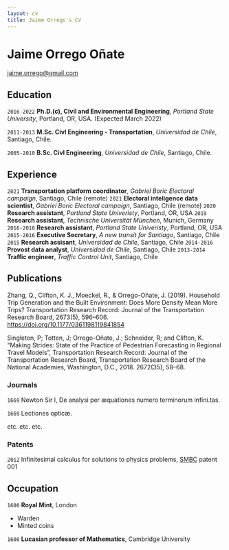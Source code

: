 ```yaml
---
layout: cv
title: Jaime Orrego's CV
---
```

# Jaime Orrego Oñate


<div id="webaddress">
<a href="jaime.orrego@gmail.com">jaime.orrego@gmail.com</a>
</div>

## Education

`2016-2022`
**Ph.D.(c), Civil and Environmental Engineering**, *Portland State University*, Portland, OR, USA. (Expected March 2022)

`2011-2013`
**M.Sc. Civl Engineering - Transportation**, *Universidad de Chile*, Santiago, Chile.

`2005-2010`
**B.Sc. Civl Engineering**, *Universidad de Chile*, Santiago, Chile.

## Experience

`2021`
**Transportation platform coordinator**, *Gabriel Boric Electoral campaign*, Santiago, Chile (remote)
`2021`
**Electoral inteligence data scientist**, *Gabriel Boric Electoral campaign*, Santiago, Chile (remote)
`2020`
**Research assistant**, *Portland State Univeristy*, Portland, OR, USA
`2019`
**Research assistant**, *Technische Universität München*, Munich, Germany
`2016-2018`
**Research assistant**, *Portland State Univeristy*, Portland, OR, USA
`2015-2016`
**Executive Secretary**, *A new transit for Santiago*, Santiago, Chile
`2015`
**Research assisant**, *Universidad de Chile*, Santiago, Chile
`2014-2016`
**Provost data analyst**, *Universidad de Chile*, Santiago, Chile
`2013-2014`
**Traffic engineer**, *Traffic Control Unit*, Santiago, Chile

## Publications

Zhang, Q., Clifton, K. J., Moeckel, R., & Orrego-Oñate, J. (2019). Household Trip Generation and the Built Environment: Does More Density Mean More Trips? Transportation Research Record: Journal of the Transportation Research Board, 2673(5), 596–606. https://doi.org/10.1177/0361198119841854

Singleton, P; Totten, J; Orrego-Oñate, J.; Schneider, R; and Clifton, K. “Making Strides: State of the Practice of Pedestrian Forecasting in Regional Travel Models”, Transportation Research Record: Journal of the Transportation Research Board, Transportation Research Board of the National Academies, Washington, D.C., 2018. 2672(35), 58–68.

### Journals

`1669`
Newton Sir I, De analysi per æquationes numero terminorum infini.tas. 

`1669`
Lectiones opticæ.

etc. etc. etc.

### Patents

`2012`
Infinitesimal calculus for solutions to physics problems, [SMBC](http://www.techdirt.com/articles/20121011/09312820678/if-patents-had-been-around-time-newton.shtml) patent 001


## Occupation

`1600`
__Royal Mint__, London

- Warden
- Minted coins

`1600`
__Lucasian professor of Mathematics__, Cambridge University



<!-- ### Footer

Last updated: May 2013 -->


